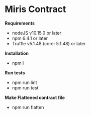 Miris Contract
=================

**Requirements** 

- nodeJS v10.15.0 or later
- npm 6.4.1 or later
- Truffle v5.1.48 (core: 5.1.48) or later

**Installation**

- npm i

**Run tests**

- npm run lint
- npm run test

**Make Flattened contract file**

- npm run flatten

